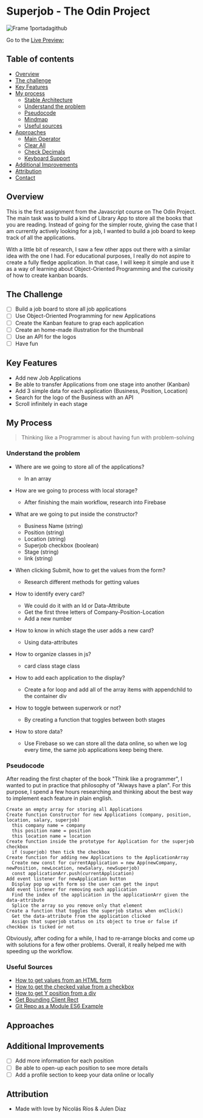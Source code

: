 # Superjob - The Odin Project

![Frame 1portadagithub](https://user-images.githubusercontent.com/66780327/125776757-b41cb3d5-bb40-4dc3-ba26-b7324808565b.png) 

Go to the [Live Preview](#);

## Table of contents

- [Overview](#overview)
- [The challenge](#the-challenge)
- [Key Features](#key-features)
- [My process](#my-process)
  - [Stable Architecture](#stable-architecture)
  - [Understand the problem](#understand-the-problem)
  - [Pseudocode](#pseudocode)
  - [Mindmap](#mindmap)
  - [Useful sources](#useful-sources)
- [Approaches](#approaches)
  - [Main Operator](#main-operator)
  - [Clear All](#clear-all)
  - [Check Decimals](#check-decimals)
  - [Keyboard Support](#keyboard-support)
- [Additional Improvements](#additional-improvements)
- [Attribution](#attribution)
- [Contact](#contact)

## Overview

This is the first assignment from the Javascript course on The Odin Project. The main task was to build a kind of Library App to store all the books that you are reading. Instead of going for the simpler route, giving the case that I am currently actively looking for a job, I wanted to build a job board to keep track of all the applications.

With a little bit of research, I saw a few other apps out there with a similar idea with the one I had. For educational purposes, I really do not aspire to create a fully fledge application. In that case, I will keep it simple and use it as a way of learning about Object-Oriented Programming and the curiosity of how to create kanban boards.

## The Challenge

- [ ] Build a job board to store all job applications
- [ ] Use Object-Oriented Programming for new Applications
- [ ] Create the Kanban feature to grap each application
- [ ] Create an home-made illustration for the thumbnail
- [ ] Use an API for the logos
- [ ] Have fun

## Key Features

- Add new Job Applications
- Be able to transfer Applications from one stage into another (Kanban)
- Add 3 simple data for each application (Business, Position, Location)
- Search for the logo of the Business with an API
- Scroll infinitely in each stage

## My Process

> Thinking like a Programmer is about having fun with problem-solving

### Understand the problem

- Where are we going to store all of the applications?
  - In an array
- How are we going to process with local storage?

  - After finishing the main workflow, research into Firebase

- What are we going to put inside the constructor?

  - Business Name (string)
  - Position (string)
  - Location (string)
  - Superjob checkbox (boolean)
  - Stage (string)
  - link (string)

- When clicking Submit, how to get the values from the form?

  - Research different methods for getting values

- How to identify every card?

  - We could do it with an Id or Data-Attribute
  - Get the first three letters of Company-Position-Location
  - Add a new number

- How to know in which stage the user adds a new card?

  - Using data-attributes

- How to organize classes in js?

  - card class stage class

- How to add each application to the display?
  - Create a for loop and add all of the array items with appendchild to the container div
- How to toggle between superwork or not?
  - By creating a function that toggles between both stages
- How to store data?
  - Use Firebase so we can store all the data online, so when we log every time, the same job applications keep being there.

### Pseudocode

After reading the first chapter of the book "Think like a programmer", I wanted to put in practice that philosophy of "Always have a plan". For this purpose, I spend a few hours researching and thinking about the best way to implement each feature in plain english.

```
Create an empty array for storing all Applications
Create function Constructor for new Applications (company, position, location, salary, superjob)
  this company name = company
  this position name = position
  this location name = location
Create function inside the prototype for Application for the superjob checkbox
  if (superjob) then tick the checkbox
Create function for adding new Applications to the ApplicationArray
  Create new const for currentApplication = new App(newCompany, newPosition, newLocation, newSalary, newSuperjob)
  const applicationArr.push(currentApplication)
Add event listener for newApplication button
  Display pop up with form so the user can get the input
Add event listener for removing each application
  Find the index of the application in the applicationArr given the data-attribute
  Splice the array so you remove only that element
Create a function that toggles the superjob status when onClick()
  Get the data-attribute from the application clicked
  Assign that superjob status on its object to true or false if checkbox is ticked or not

```

Obviously, after coding for a while, I had to re-arrange blocks and come up with solutions for a few other problems. Overall, it really helped me with speeding up the workflow.

### Useful Sources

- [How to get values from an HTML form](https://stackoverflow.com/questions/3547035/javascript-getting-html-form-values)
- [How to get the checked value from a checkbox](https://www.javascripttutorial.net/javascript-dom/javascript-checkbox/)
- [How to get Y position from a div](https://stackoverflow.com/questions/442404/retrieve-the-position-x-y-of-an-html-element-relative-to-the-browser-window)
- [Get Bounding Client Rect](https://developer.mozilla.org/en-US/docs/Web/API/Element/getBoundingClientRect)
- [Git Repo as a Module ES6 Example](https://github.com/mdn/js-examples/tree/master/modules)

## Approaches

## Additional Improvements

- [ ] Add more information for each position
- [ ] Be able to open-up each position to see more details
- [ ] Add a profile section to keep your data online or locally

## Attribution

- Made with love by Nicolás Ríos & Julen Diaz
